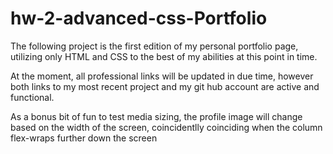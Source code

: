 # hw-2-advanced-css-Portfolio

The following project is the first edition of my personal portfolio page, utilizing only HTML and CSS to the best of my abilities at this point in time. 

At the moment, all professional links will be updated in due time, however both links to my most recent project and my git hub account are active and functional.

As a bonus bit of fun to test media sizing, the profile image will change based on the width of the screen, coincidentlly coinciding when the column flex-wraps further down the screen